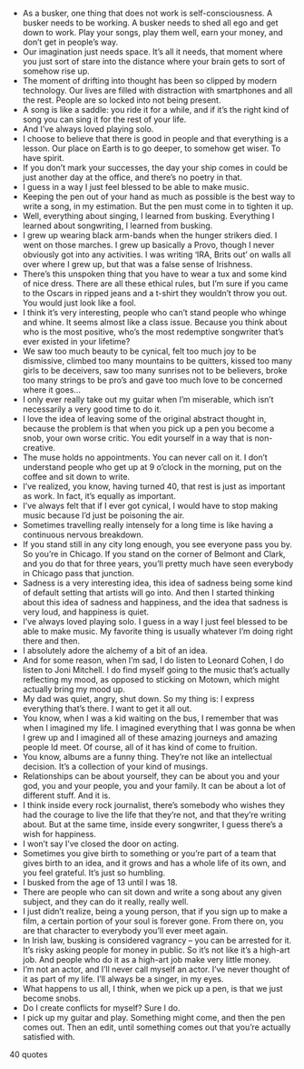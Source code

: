  - As a busker, one thing that does not work is self-consciousness. A busker needs to be working. A busker needs to shed all ego and get down to work. Play your songs, play them well, earn your money, and don’t get in people’s way.
 - Our imagination just needs space. It’s all it needs, that moment where you just sort of stare into the distance where your brain gets to sort of somehow rise up.
 - The moment of drifting into thought has been so clipped by modern technology. Our lives are filled with distraction with smartphones and all the rest. People are so locked into not being present.
 - A song is like a saddle: you ride it for a while, and if it’s the right kind of song you can sing it for the rest of your life.
 - And I’ve always loved playing solo.
 - I choose to believe that there is good in people and that everything is a lesson. Our place on Earth is to go deeper, to somehow get wiser. To have spirit.
 - If you don’t mark your successes, the day your ship comes in could be just another day at the office, and there’s no poetry in that.
 - I guess in a way I just feel blessed to be able to make music.
 - Keeping the pen out of your hand as much as possible is the best way to write a song, in my estimation. But the pen must come in to tighten it up.
 - Well, everything about singing, I learned from busking. Everything I learned about songwriting, I learned from busking.
 - I grew up wearing black arm-bands when the hunger strikers died. I went on those marches. I grew up basically a Provo, though I never obviously got into any activities. I was writing ‘IRA, Brits out’ on walls all over where I grew up, but that was a false sense of Irishness.
 - There’s this unspoken thing that you have to wear a tux and some kind of nice dress. There are all these ethical rules, but I’m sure if you came to the Oscars in ripped jeans and a t-shirt they wouldn’t throw you out. You would just look like a fool.
 - I think it’s very interesting, people who can’t stand people who whinge and whine. It seems almost like a class issue. Because you think about who is the most positive, who’s the most redemptive songwriter that’s ever existed in your lifetime?
 - We saw too much beauty to be cynical, felt too much joy to be dismissive, climbed too many mountains to be quitters, kissed too many girls to be deceivers, saw too many sunrises not to be believers, broke too many strings to be pro’s and gave too much love to be concerned where it goes...
 - I only ever really take out my guitar when I’m miserable, which isn’t necessarily a very good time to do it.
 - I love the idea of leaving some of the original abstract thought in, because the problem is that when you pick up a pen you become a snob, your own worse critic. You edit yourself in a way that is non-creative.
 - The muse holds no appointments. You can never call on it. I don’t understand people who get up at 9 o’clock in the morning, put on the coffee and sit down to write.
 - I’ve realized, you know, having turned 40, that rest is just as important as work. In fact, it’s equally as important.
 - I’ve always felt that if I ever got cynical, I would have to stop making music because I’d just be poisoning the air.
 - Sometimes travelling really intensely for a long time is like having a continuous nervous breakdown.
 - If you stand still in any city long enough, you see everyone pass you by. So you’re in Chicago. If you stand on the corner of Belmont and Clark, and you do that for three years, you’ll pretty much have seen everybody in Chicago pass that junction.
 - Sadness is a very interesting idea, this idea of sadness being some kind of default setting that artists will go into. And then I started thinking about this idea of sadness and happiness, and the idea that sadness is very loud, and happiness is quiet.
 - I’ve always loved playing solo. I guess in a way I just feel blessed to be able to make music. My favorite thing is usually whatever I’m doing right there and then.
 - I absolutely adore the alchemy of a bit of an idea.
 - And for some reason, when I’m sad, I do listen to Leonard Cohen, I do listen to Joni Mitchell. I do find myself going to the music that’s actually reflecting my mood, as opposed to sticking on Motown, which might actually bring my mood up.
 - My dad was quiet, angry, shut down. So my thing is: I express everything that’s there. I want to get it all out.
 - You know, when I was a kid waiting on the bus, I remember that was when I imagined my life. I imagined everything that I was gonna be when I grew up and I imagined all of these amazing journeys and amazing people Id meet. Of course, all of it has kind of come to fruition.
 - You know, albums are a funny thing. They’re not like an intellectual decision. It’s a collection of your kind of musings.
 - Relationships can be about yourself, they can be about you and your god, you and your people, you and your family. It can be about a lot of different stuff. And it is.
 - I think inside every rock journalist, there’s somebody who wishes they had the courage to live the life that they’re not, and that they’re writing about. But at the same time, inside every songwriter, I guess there’s a wish for happiness.
 - I won’t say I’ve closed the door on acting.
 - Sometimes you give birth to something or you’re part of a team that gives birth to an idea, and it grows and has a whole life of its own, and you feel grateful. It’s just so humbling.
 - I busked from the age of 13 until I was 18.
 - There are people who can sit down and write a song about any given subject, and they can do it really, really well.
 - I just didn’t realize, being a young person, that if you sign up to make a film, a certain portion of your soul is forever gone. From there on, you are that character to everybody you’ll ever meet again.
 - In Irish law, busking is considered vagrancy – you can be arrested for it. It’s risky asking people for money in public. So it’s not like it’s a high-art job. And people who do it as a high-art job make very little money.
 - I’m not an actor, and I’ll never call myself an actor. I’ve never thought of it as part of my life. I’ll always be a singer, in my eyes.
 - What happens to us all, I think, when we pick up a pen, is that we just become snobs.
 - Do I create conflicts for myself? Sure I do.
 - I pick up my guitar and play. Something might come, and then the pen comes out. Then an edit, until something comes out that you’re actually satisfied with.

40 quotes